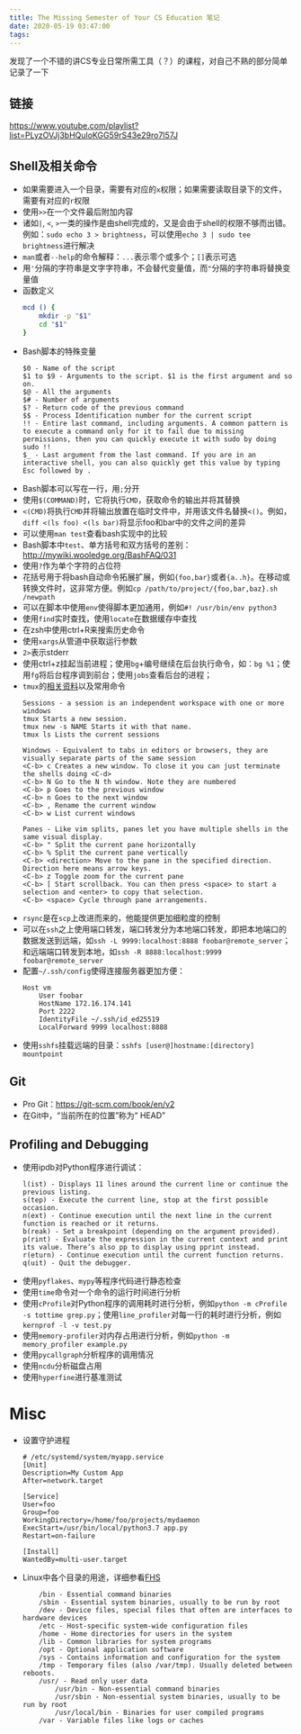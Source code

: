 ```yaml
---
title: The Missing Semester of Your CS Education 笔记
date: 2020-05-19 03:47:00
tags:
---
```


发现了一个不错的讲CS专业日常所需工具（？）的课程，对自己不熟的部分简单记录了一下

<!-- more -->

## 链接

https://www.youtube.com/playlist?list=PLyzOVJj3bHQuloKGG59rS43e29ro7I57J

## Shell及相关命令

* 如果需要进入一个目录，需要有对应的`x`权限；如果需要读取目录下的文件，需要有对应的`r`权限
* 使用`>>`在一个文件最后附加内容
* 诸如`|`, `<`, `>`一类的操作是由shell完成的，又是会由于shell的权限不够而出错。例如：`sudo echo 3 > brightness`，可以使用`echo 3 | sudo tee brightness`进行解决
* `man`或者`--help`的命令解释：`...`表示零个或多个；`[]`表示可选
* 用`'`分隔的字符串是文字字符串，不会替代变量值，而`"`分隔的字符串将替换变量值
* 函数定义
    ```sh
    mcd () {
        mkdir -p "$1"
        cd "$1"
    }
    ```
* Bash脚本的特殊变量
    ```
    $0 - Name of the script
    $1 to $9 - Arguments to the script. $1 is the first argument and so on.
    $@ - All the arguments
    $# - Number of arguments
    $? - Return code of the previous command
    $$ - Process Identification number for the current script
    !! - Entire last command, including arguments. A common pattern is to execute a command only for it to fail due to missing permissions, then you can quickly execute it with sudo by doing sudo !!
    $_ - Last argument from the last command. If you are in an interactive shell, you can also quickly get this value by typing Esc followed by .
    ```
* Bash脚本可以写在一行，用`;`分开
* 使用`$(COMMAND)`时，它将执行`CMD`，获取命令的输出并将其替换
* `<(CMD)`将执行`CMD`并将输出放置在临时文件中，并用该文件名替换`<()`。例如，`diff <(ls foo) <(ls bar)`将显示foo和bar中的文件之间的差异
* 可以使用`man test`查看bash实现中的比较
* Bash脚本中`test`、单方括号和双方括号的差别：http://mywiki.wooledge.org/BashFAQ/031
* 使用`?`作为单个字符的占位符
* 花括号用于将bash自动命令拓展扩展，例如`{foo,bar}`或者`{a..h}`。在移动或转换文件时，这非常方便。例如`cp /path/to/project/{foo,bar,baz}.sh /newpath`
* 可以在脚本中使用`env`使得脚本更加通用，例如`#! /usr/bin/env python3`
* 使用`find`实时查找，使用`locate`在数据缓存中查找
* 在zsh中使用ctrl+R来搜索历史命令
* 使用`xargs`从管道中获取运行参数
* `2>`表示stderr
* 使用ctrl+z挂起当前进程；使用`bg`+编号继续在后台执行命令，如：`bg %1`；使用`fg`将后台程序调到前台；使用`jobs`查看后台的进程；
* `tmux`的[相关资料](https://www.hamvocke.com/blog/a-quick-and-easy-guide-to-tmux/)以及常用命令
    ```
    Sessions - a session is an independent workspace with one or more windows
    tmux Starts a new session.
    tmux new -s NAME Starts it with that name.
    tmux ls Lists the current sessions

    Windows - Equivalent to tabs in editors or browsers, they are visually separate parts of the same session
    <C-b> c Creates a new window. To close it you can just terminate the shells doing <C-d>
    <C-b> N Go to the N th window. Note they are numbered
    <C-b> p Goes to the previous window
    <C-b> n Goes to the next window
    <C-b> , Rename the current window
    <C-b> w List current windows

    Panes - Like vim splits, panes let you have multiple shells in the same visual display.
    <C-b> " Split the current pane horizontally
    <C-b> % Split the current pane vertically
    <C-b> <direction> Move to the pane in the specified direction. Direction here means arrow keys.
    <C-b> z Toggle zoom for the current pane
    <C-b> [ Start scrollback. You can then press <space> to start a selection and <enter> to copy that selection.
    <C-b> <space> Cycle through pane arrangements.
    ```
* `rsync`是在`scp`上改进而来的，他能提供更加细粒度的控制
* 可以在`ssh`之上使用端口转发，端口转发分为本地端口转发，即把本地端口的数据发送到远端，如`ssh -L 9999:localhost:8888 foobar@remote_server`；和远端端口转发到本地，如`ssh -R 8888:localhost:9999 foobar@remote_server`
* 配置`~/.ssh/config`使得连接服务器更加方便：
    ```
    Host vm
        User foobar
        HostName 172.16.174.141
        Port 2222
        IdentityFile ~/.ssh/id_ed25519
        LocalForward 9999 localhost:8888
    ```
* 使用`sshfs`挂载远端的目录：`sshfs [user@]hostname:[directory] mountpoint`

## Git

* Pro Git：https://git-scm.com/book/en/v2
* 在Git中，“当前所在的位置”称为“ HEAD”

## Profiling and Debugging

* 使用ipdb对Python程序进行调试：
    ```
    l(ist) - Displays 11 lines around the current line or continue the previous listing.
    s(tep) - Execute the current line, stop at the first possible occasion.
    n(ext) - Continue execution until the next line in the current function is reached or it returns.
    b(reak) - Set a breakpoint (depending on the argument provided).
    p(rint) - Evaluate the expression in the current context and print its value. There’s also pp to display using pprint instead.
    r(eturn) - Continue execution until the current function returns.
    q(uit) - Quit the debugger.
    ```
* 使用`pyflakes`、`mypy`等程序代码进行静态检查
* 使用`time`命令对一个命令的运行时间进行分析
* 使用`cProfile`对Python程序的调用耗时进行分析，例如`python -m cProfile -s tottime grep.py`；使用`line_profiler`对每一行的耗时进行分析，例如`kernprof -l -v test.py`
* 使用`memory-profiler`对内存占用进行分析，例如`python -m memory_profiler example.py`
* 使用`pycallgraph`分析程序的调用情况
* 使用`ncdu`分析磁盘占用
* 使用`hyperfine`进行基准测试


# Misc

* 设置守护进程
    ```
    # /etc/systemd/system/myapp.service
    [Unit]
    Description=My Custom App
    After=network.target

    [Service]
    User=foo
    Group=foo
    WorkingDirectory=/home/foo/projects/mydaemon
    ExecStart=/usr/bin/local/python3.7 app.py
    Restart=on-failure

    [Install]
    WantedBy=multi-user.target
    ```
* Linux中各个目录的用途，详细参看[FHS](https://en.wikipedia.org/wiki/Filesystem_Hierarchy_Standard)
    ```
        /bin - Essential command binaries
        /sbin - Essential system binaries, usually to be run by root
        /dev - Device files, special files that often are interfaces to hardware devices
        /etc - Host-specific system-wide configuration files
        /home - Home directories for users in the system
        /lib - Common libraries for system programs
        /opt - Optional application software
        /sys - Contains information and configuration for the system
        /tmp - Temporary files (also /var/tmp). Usually deleted between reboots.
        /usr/ - Read only user data
            /usr/bin - Non-essential command binaries
            /usr/sbin - Non-essential system binaries, usually to be run by root
            /usr/local/bin - Binaries for user compiled programs
        /var - Variable files like logs or caches
    ```
